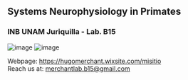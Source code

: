## Systems Neurophysiology in Primates 
### INB UNAM Juriquilla - Lab. B15
![image](https://user-images.githubusercontent.com/78177589/187797390-894e8f04-60c7-48f6-ae61-c90f3986dcd8.png)
![image](https://user-images.githubusercontent.com/78177589/187797570-a7430746-33b3-483c-8303-b5ef395dc309.png)

Webpage: https://hugomerchant.wixsite.com/misitio  
Reach us at: merchantlab.b15@gmail.com
